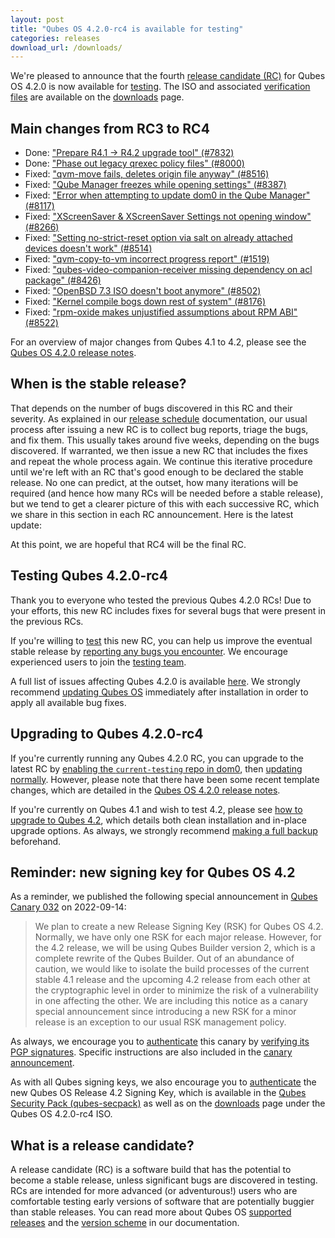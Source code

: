 ```yaml
---
layout: post
title: "Qubes OS 4.2.0-rc4 is available for testing"
categories: releases
download_url: /downloads/
---
```


We're pleased to announce that the fourth [release candidate (RC)](#what-is-a-release-candidate) for Qubes OS 4.2.0 is now available for [testing](/doc/testing/). The ISO and associated [verification files](/security/verifying-signatures/) are available on the [downloads](/downloads/) page.

## Main changes from RC3 to RC4

- Done: ["Prepare R4.1 -> R4.2 upgrade tool" (#7832)](https://github.com/QubesOS/qubes-issues/issues/7832)
- Done: ["Phase out legacy qrexec policy files" (#8000)](https://github.com/QubesOS/qubes-issues/issues/8000)
- Fixed: ["qvm-move fails, deletes origin file anyway" (#8516)](https://github.com/QubesOS/qubes-issues/issues/8516)
- Fixed: ["Qube Manager freezes while opening settings" (#8387)](https://github.com/QubesOS/qubes-issues/issues/8387)
- Fixed: ["Error when attempting to update dom0 in the Qube Manager" (#8117)](https://github.com/QubesOS/qubes-issues/issues/8117)
- Fixed: ["XScreenSaver & XScreenSaver Settings not opening window" (#8266)](https://github.com/QubesOS/qubes-issues/issues/8266)
- Fixed: ["Setting no-strict-reset option via salt on already attached devices doesn't work" (#8514)](https://github.com/QubesOS/qubes-issues/issues/8514)
- Fixed: ["qvm-copy-to-vm incorrect progress report" (#1519)](https://github.com/QubesOS/qubes-issues/issues/1519)
- Fixed: ["qubes-video-companion-receiver missing dependency on acl package" (#8426)](https://github.com/QubesOS/qubes-issues/issues/8426)
- Fixed: ["OpenBSD 7.3 ISO doesn't boot anymore" (#8502)](https://github.com/QubesOS/qubes-issues/issues/8502)
- Fixed: ["Kernel compile bogs down rest of system" (#8176)](https://github.com/QubesOS/qubes-issues/issues/8176)
- Fixed: ["rpm-oxide makes unjustified assumptions about RPM ABI" (#8522)](https://github.com/QubesOS/qubes-issues/issues/8522)

For an overview of major changes from Qubes 4.1 to 4.2, please see the [Qubes OS 4.2.0 release notes](/doc/releases/4.2/release-notes/).

## When is the stable release?

That depends on the number of bugs discovered in this RC and their severity. As explained in our [release schedule](/doc/version-scheme/#release-schedule) documentation, our usual process after issuing a new RC is to collect bug reports, triage the bugs, and fix them. This usually takes around five weeks, depending on the bugs discovered. If warranted, we then issue a new RC that includes the fixes and repeat the whole process again. We continue this iterative procedure until we're left with an RC that's good enough to be declared the stable release. No one can predict, at the outset, how many iterations will be required (and hence how many RCs will be needed before a stable release), but we tend to get a clearer picture of this with each successive RC, which we share in this section in each RC announcement. Here is the latest update:

At this point, we are hopeful that RC4 will be the final RC.

## Testing Qubes 4.2.0-rc4

Thank you to everyone who tested the previous Qubes 4.2.0 RCs! Due to your efforts, this new RC includes fixes for several bugs that were present in the previous RCs.

If you're willing to [test](/doc/testing/) this new RC, you can help us improve the eventual stable release by [reporting any bugs you encounter](/doc/issue-tracking/). We encourage experienced users to join the [testing team](https://forum.qubes-os.org/t/joining-the-testing-team/5190).

A full list of issues affecting Qubes 4.2.0 is available [here](https://github.com/QubesOS/qubes-issues/issues?q=is%3Aissue+label%3Aaffects-4.2). We strongly recommend [updating Qubes OS](/doc/how-to-update/) immediately after installation in order to apply all available bug fixes.

## Upgrading to Qubes 4.2.0-rc4

If you're currently running any Qubes 4.2.0 RC, you can upgrade to the latest RC by [enabling the `current-testing` repo in dom0](/doc/how-to-install-software-in-dom0/#testing-repositories), then [updating normally](/doc/how-to-update/). However, please note that there have been some recent template changes, which are detailed in the [Qubes OS 4.2.0 release notes](/doc/releases/4.2/release-notes/).

If you're currently on Qubes 4.1 and wish to test 4.2, please see [how to upgrade to Qubes 4.2](/doc/upgrade/4.2/), which details both clean installation and in-place upgrade options. As always, we strongly recommend [making a full backup](/doc/how-to-back-up-restore-and-migrate/) beforehand.

## Reminder: new signing key for Qubes OS 4.2

As a reminder, we published the following special announcement in [Qubes Canary 032](/news/2022/09/14/canary-032/) on 2022-09-14:

> We plan to create a new Release Signing Key (RSK) for Qubes OS 4.2. Normally, we have only one RSK for each major release. However, for the 4.2 release, we will be using Qubes Builder version 2, which is a complete rewrite of the Qubes Builder. Out of an abundance of caution, we would like to isolate the build processes of the current stable 4.1 release and the upcoming 4.2 release from each other at the cryptographic level in order to minimize the risk of a vulnerability in one affecting the other. We are including this notice as a canary special announcement since introducing a new RSK for a minor release is an exception to our usual RSK management policy.

As always, we encourage you to [authenticate](/security/pack/#how-to-obtain-and-authenticate) this canary by [verifying its PGP signatures](/security/verifying-signatures/). Specific instructions are also included in the [canary announcement](/news/2022/09/14/canary-032/).

As with all Qubes signing keys, we also encourage you to [authenticate](/security/verifying-signatures/#how-to-import-and-authenticate-release-signing-keys) the new Qubes OS Release 4.2 Signing Key, which is available in the [Qubes Security Pack (qubes-secpack)](/security/pack/) as well as on the [downloads](/downloads/) page under the Qubes OS 4.2.0-rc4 ISO.

## What is a release candidate?

A release candidate (RC) is a software build that has the potential to become a stable release, unless significant bugs are discovered in testing. RCs are intended for more advanced (or adventurous!) users who are comfortable testing early versions of software that are potentially buggier than stable releases. You can read more about Qubes OS [supported releases](/doc/supported-releases/) and the [version scheme](/doc/version-scheme/) in our documentation.
